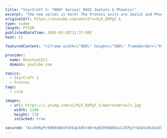 ```yaml
---
title: "StarCraft 2: *NEW* Series! MASS Zealots & Phoenix!"
excerpt: "The new series is here! The Protoss units are Zealot and Phoenix - take us to Grandmaster baby!  #ZealotPheonix #Beastyqt #StarCraft2 #SC2  Feel free to let me know if you have any suggestions for future videos. I hope you guys enjoy this one!  Check out my stream on Twitch if you enjoy my YouTube content."
originalUrl: https://youtube.com/watch?v=HjX_DXPgf_k
type: video
length: PT32M
publishedDateTime: 2020-03-20T11:37:09Z
heat: 51

featuredContent: "<iframe width=\"800\" height=\"500\" frameborder=\"0\" src=\"https://www.youtube.com/embed/HjX_DXPgf_k\" allow=\"accelerometer; autoplay; encrypted-media; gyroscope; picture-in-picture\" allowfullscreen></iframe>"

provider:
  name: BeastyqtSC2
  domain: youtube.com

topics:
  - StarCraft 2
  - Protoss
tags:
  - Live

images:
  - url: https://i.ytimg.com/vi/HjX_DXPgf_k/maxresdefault.jpg
    width: 1280
    height: 720
    isCached: true

secured: "Asc0UKpPz99KHsNAtF4hbqCkRS+d6+kg020tRAKDzwlZkPg7rQoGViNiGn4VXkycl81iJZYm7aSWX3Kub3gJ2hMKQ/uHfapDcm1nIqe7U1Pk0OE00ys2vMbyOAPzZVWGnW6WyAxJbCnR1TP8/lkeVN6Q3kKFhSuT4mXy5kgkiqRia7ojnhoiCxlhcUrIr44c3KAYxZ3h3gNC27pYOvWLCV+mUTCuyumbPUrzHdaPXwd4ZyYETq0MbwCxGsxlwWIeRwb1yVyFyHM5YFe5rqUvMAuiuxz7Mi9QJJw+QRuF4OQ1vd1bwUXZgvLJ05Ou3qCX/vLYfpbbFs4/hQnKR78pwA6hBaEVygJ02um+v8YkNqYigy6qRyYmSmXH1gIBMGLA2ppsabhyMJFzYIP1WvlDv6mltE54kyBFpwJ9SJ0thIg=;qNKDxAWqKeXzFYlzYKyTJg=="
---
```


